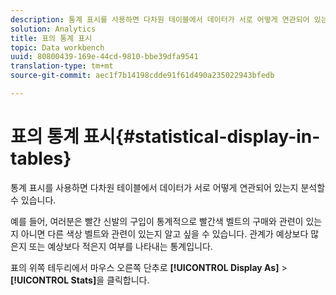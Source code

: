 ```yaml
---
description: 통계 표시를 사용하면 다차원 테이블에서 데이터가 서로 어떻게 연관되어 있는지 분석할 수 있습니다.
solution: Analytics
title: 표의 통계 표시
topic: Data workbench
uuid: 80800439-169e-44cd-9810-bbe39dfa9541
translation-type: tm+mt
source-git-commit: aec1f7b14198cdde91f61d490a235022943bfedb

---
```



# 표의 통계 표시{#statistical-display-in-tables}

통계 표시를 사용하면 다차원 테이블에서 데이터가 서로 어떻게 연관되어 있는지 분석할 수 있습니다.

예를 들어, 여러분은 빨간 신발의 구입이 통계적으로 빨간색 벨트의 구매와 관련이 있는지 아니면 다른 색상 벨트와 관련이 있는지 알고 싶을 수 있습니다. 관계가 예상보다 많은지 또는 예상보다 적은지 여부를 나타내는 통계입니다.

표의 위쪽 테두리에서 마우스 오른쪽 단추로 **[!UICONTROL Display As]** > **[!UICONTROL Stats]**&#x200B;을 클릭합니다.
